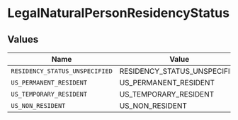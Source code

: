 # LegalNaturalPersonResidencyStatus


## Values

| Name                           | Value                          |
| ------------------------------ | ------------------------------ |
| `RESIDENCY_STATUS_UNSPECIFIED` | RESIDENCY_STATUS_UNSPECIFIED   |
| `US_PERMANENT_RESIDENT`        | US_PERMANENT_RESIDENT          |
| `US_TEMPORARY_RESIDENT`        | US_TEMPORARY_RESIDENT          |
| `US_NON_RESIDENT`              | US_NON_RESIDENT                |
